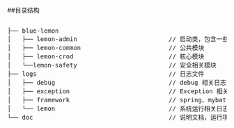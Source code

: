 ##目录结构
<pre>                              
├── blue-lemon
│   ├── lemon-admin                         // 启动类，包含一些测试接口
│   ├── lemon-common                        // 公共模块
│   ├── lemon-crod                          // 核心模块
│   └──lemon-safety                         // 安全相关模块
├── logs                                    // 日志文件
│   ├── debug                               // debug 相关日志记录
│   ├── exception                           // Exception 相关日志记录
│   ├── framework                           // spring、mybatis 相关日志记录
│   └── lemon                               // 系统运行相关日志记录
└── doc                                     // 说明文档，运行项目sql文件
</pre>
